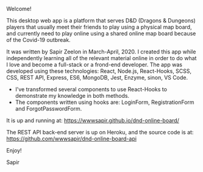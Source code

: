 Welcome!

This desktop web app is a platform that serves D&D (Dragons & Dungeons) players that usually meet their friends to play using a physical map board, and currently need to play online using a shared online map board because of the Covid-19 outbreak.

It was written by Sapir Zeelon in March-April, 2020.
I created this app while independently learning all of the relevant material online in order to do what I love and become a full-stack or a frond-end developer.
The app was developed using these technologies:
React, Node.js, React-Hooks, SCSS, CSS, REST API, Express, ES6, MongoDB, Jest, Enzyme, sinon, VS Code.

- I've transformed several components to use React-Hooks to demonstrate my knowledge in both methods.
- The components written using hooks are: LoginForm, RegistrationForm and ForgotPasswordForm.

It is up and running at:
https://wwwsapir.github.io/dnd-online-board/

The REST API back-end server is up on Heroku, and the source code is at:
https://github.com/wwwsapir/dnd-online-board-api

Enjoy!

Sapir
